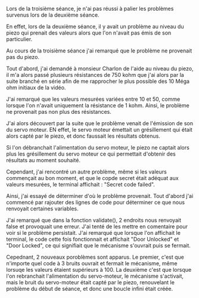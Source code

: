 <p>Lors de la troisième séance, je n'ai pas réussi à palier les problèmes survenus lors de la deuxième séance.</p>

<p>En effet, lors de la deuxième séance, il y avait un problème au niveau du piezo qui prenait des valeurs alors que l'on n'avait pas émis de son particulier.</p>
<p>Au cours de la troisième séance j'ai remarqué que le problème ne provenait pas du piezo.</p>
<p>Tout d'abord, j'ai demandé à monsieur Charlon de l'aide au niveau du piezo, il m'a alors passé plusieurs résistances de 750 kohm que j'ai alors par la suite branché en série afin de me rapprocher le plus possible des 10 Méga ohm initiaux de la vidéo.</p>
<p>J'ai remarqué que les valeurs mesurées variées entre 10 et 50, comme lorsque l'on n'avait uniquement la résistance de 1 kohm. Ainsi, le problème ne provenait pas non plus des résistances.</p>
<p>J'ai alors découvert par la suite que le problème venait de l'émission de son du servo moteur. EN effet, le servo moteur émettait un grésillement qui était alors capté par le piezo, et donc faussait les résultats obtenus.</p>
<p>Si l'on débranchait l'alimentation du servo moteur, le piezo ne captait alors plus les grésillement du servo moteur ce qui permettait d'obtenir des résultats au moment souhaité.</p>

<p>Cependant, j'ai rencontré un autre problème, même si les valeurs commençait au bon moment, et que le copde secret était adéquat aux valeurs mesurées, le terminal affichait : "Secret code failed".</p>
<p>Ainsi, j'ai essayé de déterminer d'où le problème provenait. Tout d'abord j'ai commencé par rajouter des lignes de code pour déterminer ce que nous renvoyait certaines variables.</p>
<p>J'ai remarqué que dans la fonction validate(), 2 endroits nous renvoyait false et provoquait une erreur. J'ai tenté de les mettre en comentaire pour voir si le problème persistait. J'ai remarqué que lorsque l'on affichait le terminal, le code cette fois fonctionnait et affichait "Door Unlocked" et "Door Locked", ce qui signifiait que le mécanisme s'ouvrait puis se fermait.</p>
<p>Cepednant, 2 nouveaux poroblèmes sont apparus. Le premier, c'est que n'importe quel code à 3 bruits ouvrait et fermait le mécanisme, même lorsuqe les valeurs étaient supérieurs à 100. La deuxième c'est que lorsque l'on rebranchait l'alimentation du servo-moteur, le mécanisme s'activait, mais le bruit du servo-moteur était capté par le piezo, renouvelant le problème du début de séance, et donc une boucle infini était créée.</p>
 
